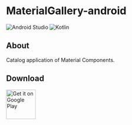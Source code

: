 # MaterialGallery-android  

![Android Studio](https://img.shields.io/badge/Android%20Studio-Arctic%20Fox%20Canary4-green.svg)
![Kotlin](https://img.shields.io/badge/kotlin-1.4.21-yellow.svg)

## About  
Catalog application of Material Components.  

## Download  

[<img src="https://play.google.com/intl/en_us/badges/images/generic/en_badge_web_generic.png"
alt="Get it on Google Play" height="80">](https://play.google.com/store/apps/details?id=com.numero.material_gallery)
